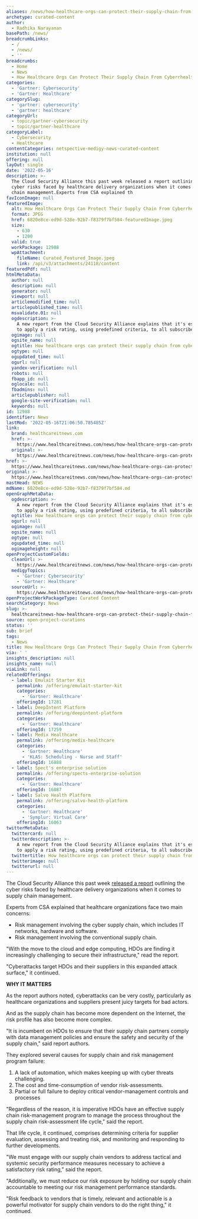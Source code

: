 ```yaml
---
aliases: /news/how-healthcare-orgs-can-protect-their-supply-chain-from-cyberrhealthisks
archetype: curated-content
author:
  - Radhika Narayanan
basePath: /news/
breadcrumbLinks:
  - /
  - /news/
  - ''
breadcrumbs:
  - Home
  - News
  - How Healthcare Orgs Can Protect Their Supply Chain From Cyberrhealthisks
categories:
  - 'Gartner: Cybersecurity'
  - 'Gartner: Healthcare'
categorySlug:
  - 'gartner: cybersecurity'
  - 'gartner: healthcare'
categoryUrl:
  - topic/gartner-cybersecurity
  - topic/gartner-healthcare
categoryLabel:
  - Cybersecurity
  - Healthcare
contentCategories: netspective-medigy-news-curated-content
institution: null
offering: null
layOut: single
date: '2022-05-16'
description: >-
  The Cloud Security Alliance this past week released a report outlining the
  cyber risks faced by healthcare delivery organizations when it comes to supply
  chain management.Experts from CSA explained th
favIconImage: null
featuredImage:
  alt: How Healthcare Orgs Can Protect Their Supply Chain From Cyberrhealthisks
  format: JPEG
  href: 6820e8ce-ed9d-528e-92b7-f8379f7bf584-featuredImage.jpeg
  size:
    - 630
    - 1200
  valid: true
  workPackage: 12988
  wpAttachment:
    fileName: Curated_Featured_Image.jpeg
    link: /api/v3/attachments/24118/content
featuredPdf: null
htmlMetaData:
  author: null
  description: null
  generator: null
  viewport: null
  articlemodified_time: null
  articlepublished_time: null
  msvalidate.01: null
  ogdescription: >-
    A new report from the Cloud Security Alliance explains that it's essential
    to apply a risk rating, using predefined criteria, to all subscribers.
  ogimage: null
  ogsite_name: null
  ogtitle: How healthcare orgs can protect their supply chain from cyber risks
  ogtype: null
  ogupdated_time: null
  ogurl: null
  yandex-verification: null
  robots: null
  fbapp_id: null
  oglocale: null
  fbadmins: null
  articlepublisher: null
  google-site-verification: null
  keywords: null
id: 12988
identifier: News
lastMod: '2022-05-16T21:06:50.785485Z'
link:
  brand: healthcareitnews.com
  href: >-
    https://www.healthcareitnews.com/news/how-healthcare-orgs-can-protect-their-supply-chain-cyber-risks
  original: >-
    https://www.healthcareitnews.com/news/how-healthcare-orgs-can-protect-their-supply-chain-cyber-risks
href: >-
  https://www.healthcareitnews.com/news/how-healthcare-orgs-can-protect-their-supply-chain-cyber-risks
original: >-
  https://www.healthcareitnews.com/news/how-healthcare-orgs-can-protect-their-supply-chain-cyber-risks
mastHead: NEWS
mdName: 6820e8ce-ed9d-528e-92b7-f8379f7bf584.md
openGraphMetaData:
  ogdescription: >-
    A new report from the Cloud Security Alliance explains that it's essential
    to apply a risk rating, using predefined criteria, to all subscribers.
  ogtitle: How healthcare orgs can protect their supply chain from cyber risks
  ogurl: null
  ogimage: null
  ogsite_name: null
  ogtype: null
  ogupdated_time: null
  ogimageheight: null
openProjectCustomFields:
  cleanUrl: >-
    https://www.healthcareitnews.com/news/how-healthcare-orgs-can-protect-their-supply-chain-cyber-risks
  medigyTopics:
    - 'Gartner: Cybersecurity'
    - 'Gartner: Healthcare'
  sourceUrl: >-
    https://www.healthcareitnews.com/news/how-healthcare-orgs-can-protect-their-supply-chain-cyber-risks
openProjectWorkPackageType: Curated Content
searchCategory: News
slug: >-
  healthcareitnews-how-healthcare-orgs-can-protect-their-supply-chain-from-cyberrhealthisks
source: open-project-curations
status: ''
sub: brief
tags:
  - News
title: How Healthcare Orgs Can Protect Their Supply Chain From Cyberrhealthisks
via: ' '
insights_description: null
insights_name: null
viaLink: null
relatedOfferings:
  - label: Emulait Starter Kit
    permalink: /offering/emulait-starter-kit
    categories:
      - 'Gartner: Healthcare'
    offeringId: 17281
  - label: DeepIntent Platform
    permalink: /offering/deepintent-platform
    categories:
      - 'Gartner: Healthcare'
    offeringId: 17259
  - label: Medix Healthcare
    permalink: /offering/medix-healthcare
    categories:
      - 'Gartner: Healthcare'
      - 'KLAS: Scheduling - Nurse and Staff'
    offeringId: 16888
  - label: Spect's enterprise solution
    permalink: /offering/spects-enterprise-solution
    categories:
      - 'Gartner: Healthcare'
    offeringId: 16087
  - label: Salvo Health Platform
    permalink: /offering/salvo-health-platform
    categories:
      - 'Gartner: Healthcare'
      - 'Symplur: Virtual Care'
    offeringId: 16063
twitterMetaData:
  twittercard: null
  twitterdescription: >-
    A new report from the Cloud Security Alliance explains that it's essential
    to apply a risk rating, using predefined criteria, to all subscribers.
  twittertitle: How healthcare orgs can protect their supply chain from cyber risks
  twitterimage: null
  twitterurl: null
---
```

<p>The Cloud Security Alliance this past week <a href="http://ealthcareitnews.com/">released a report</a> outlining the cyber risks faced by healthcare delivery organizations when it comes to supply chain management.</p><p>Experts from CSA explained that healthcare organizations face two main concerns:</p><ul><li>Risk management involving the cyber supply chain, which includes IT networks, hardware and software.</li><li>Risk management involving the conventional supply chain.</li></ul><p>"With the move to the cloud and edge computing, HDOs are finding it increasingly challenging to secure their infrastructure," read the report.</p><p>"Cyberattacks target HDOs and their suppliers in this expanded attack surface," it continued. &nbsp;</p><p><strong>WHY IT MATTERS</strong> &nbsp;</p><p>As the report authors noted, cyberattacks can be very costly, particularly as healthcare organizations and suppliers present juicy targets for bad actors. &nbsp;</p><p>And as the supply chain has become more dependent on the Internet, the risk profile has also become more complex. &nbsp;</p><p>"It is incumbent on HDOs to ensure that their supply chain partners comply with data management policies and ensure the safety and security of the supply chain," said report authors. &nbsp;</p><p>They explored several causes for supply chain and risk management program failure: &nbsp;</p><ol><li>A lack of automation, which makes keeping up with cyber threats challenging.</li><li>The cost and time-consumption of vendor risk-assessments.</li><li>Partial or full failure to deploy critical vendor-management controls and processes</li></ol><p>"Regardless of the reason, it is imperative HDOs have an effective supply chain risk-management program to manage the process throughout the supply chain risk-assessment life cycle," said the report.</p><p>That life cycle, it continued, comprises determining criteria for supplier evaluation, assessing and treating risk, and monitoring and responding to further developments. &nbsp;</p><p>"We must engage with our supply chain vendors to address tactical and systemic security performance measures necessary to achieve a satisfactory risk rating,” said the report. &nbsp;</p><p>"Additionally, we must reduce our risk exposure by holding our supply chain accountable to meeting our risk management performance standards. &nbsp;</p><p>"Risk feedback to vendors that is timely, relevant and actionable is a powerful motivator for supply chain vendors to do the right thing," it continued. &nbsp;</p>